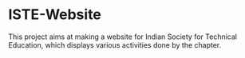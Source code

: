 # ISTE-Website
This project aims at making a website for Indian Society for Technical Education, which displays various activities done by the chapter.
